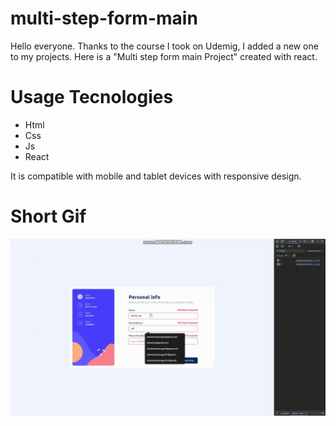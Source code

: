 # multi-step-form-main

Hello everyone. Thanks to the course I took on Udemig, I added a new one to my projects. Here is a "Multi step form main Project" created with react.

# Usage Tecnologies

- Html
- Css
- Js
- React

It is compatible with mobile and tablet devices with responsive design.

# Short Gif

![](multistep.gif)
